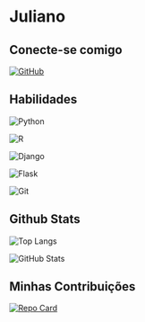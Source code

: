 # Juliano

## Conecte-se comigo

[![GitHub](https://img.shields.io/badge/GitHub-100000?style=for-the-badge&logo=github&logoColor=white)](https://github.com/julianohenrique81)

## Habilidades

![Python](https://img.shields.io/badge/python-3670A0?style=for-the-badge&logo=python&logoColor=ffdd54)

![R](https://img.shields.io/badge/R-276DC3?style=for-the-badge&logo=r&logoColor=white)

![Django](https://img.shields.io/badge/django-%23092E20.svg?style=for-the-badge&logo=django&logoColor=white)

![Flask](https://img.shields.io/badge/flask-%23000.svg?style=for-the-badge&logo=flask&logoColor=white)

![Git](https://img.shields.io/badge/GIT-E44C30?style=for-the-badge&logo=git&logoColor=white)


## Github Stats

![Top Langs](https://github-readme-stats-git-masterrstaa-rickstaa.vercel.app/api/top-langs/?username=dio&layout=compact&bg_color=000&border_color=30A3DC&title_color=E94D5F&text_color=FFF)

![GitHub Stats](https://github-readme-stats.vercel.app/api?username=dio&theme=transparent&bg_color=000&border_color=30A3DC&show_icons=true&icon_color=30A3DC&hide_title=true&text_color=FFF)

## Minhas Contribuições

[![Repo Card](https://github-readme-stats.vercel.app/api/pin/?username=julianohenrique81&repo=dio-lab-open-source&bg_color=000&border_color=30A3DC&show_icons=true&icon_color=30A3DC&title_color=E94D5F&text_color=FFF)](https://github.com/julianohenrique81/dio-lab-open-source)
